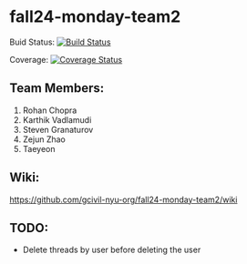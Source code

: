 # fall24-monday-team2

Buid Status:  [![Build Status](https://app.travis-ci.com/gcivil-nyu-org/fall24-monday-team2.svg?token=ghd6pxZi8eiJyeoYpQzW&branch=fix_tests)](https://app.travis-ci.com/gcivil-nyu-org/fall24-monday-team2)

Coverage:  [![Coverage Status](https://coveralls.io/repos/github/gcivil-nyu-org/fall24-monday-team2/badge.svg?branch=fix_tests)](https://coveralls.io/github/gcivil-nyu-org/fall24-monday-team2?branch=fix_tests)

## Team Members:
1. Rohan Chopra
2. Karthik Vadlamudi
3. Steven Granaturov
4. Zejun Zhao
5. Taeyeon 

## Wiki:
https://github.com/gcivil-nyu-org/fall24-monday-team2/wiki

## TODO:
- Delete threads by user before deleting the user

